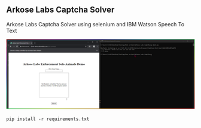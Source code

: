 <h2>Arkose Labs Captcha Solver</h2>
Arkose Labs Captcha Solver using selenium and IBM Watson Speech To Text

![screenshot](screenshot.png)

`pip install -r requirements.txt`
